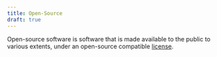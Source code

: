 ```yaml
---
title: Open-Source
draft: true
---
```

Open-source software is software that is made available to the public to various extents, under an open-source compatible [license](./licensing.md).
